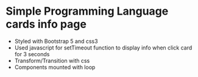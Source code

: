 # Simple Programming Language cards info page

- Styled with Bootstrap 5 and css3
- Used javascript for setTimeout function to display info when click card for 3 seconds 
- Transform/Transition with css
- Components mounted with loop
